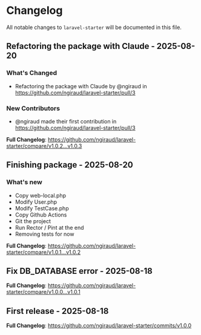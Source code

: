 # Changelog

All notable changes to `laravel-starter` will be documented in this file.

## Refactoring the package with Claude - 2025-08-20

### What's Changed

* Refactoring the package with Claude by @ngiraud in https://github.com/ngiraud/laravel-starter/pull/3

### New Contributors

* @ngiraud made their first contribution in https://github.com/ngiraud/laravel-starter/pull/3

**Full Changelog**: https://github.com/ngiraud/laravel-starter/compare/v1.0.2...v1.0.3

## Finishing package - 2025-08-20

### What's new

- Copy web-local.php
- Modify User.php
- Modify TestCase.php
- Copy Github Actions
- Git the project
- Run Rector / Pint at the end
- Removing tests for now

**Full Changelog**: https://github.com/ngiraud/laravel-starter/compare/v1.0.1...v1.0.2

## Fix DB_DATABASE error - 2025-08-18

**Full Changelog**: https://github.com/ngiraud/laravel-starter/compare/v1.0.0...v1.0.1

## First release - 2025-08-18

**Full Changelog**: https://github.com/ngiraud/laravel-starter/commits/v1.0.0
